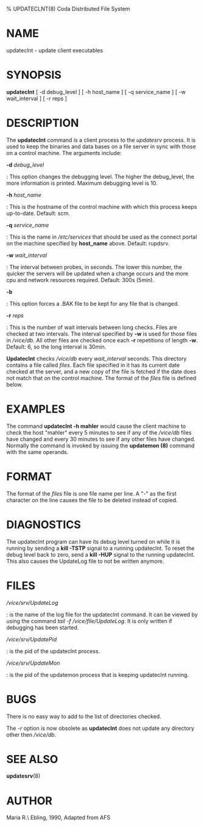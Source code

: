 % UPDATECLNT(8) Coda Distributed File System

NAME
====

updateclnt - update client executables

SYNOPSIS
========

**updateclnt** \[ -d debug\_level \] \[ -h host\_name \] \[ -q
service\_name \] \[ -w wait\_interval \] \[ -r reps \]

DESCRIPTION
===========

The **updateclnt** command is a client process to the *updatesrv*
process. It is used to keep the binaries and data bases on a file server
in sync with those on a control machine. The arguments include:

**-d** *debug_level*

:   This option changes the debugging level. The higher the debug\_level,
    the more information is printed. Maximum debugging level is 10.

**-h** *host_name*

:   This is the hostname of the control machine with which this process
    keeps up-to-date. Default: scm.

**-q** *service_name*

:   This is the name in */etc/services* that should be used as the connect
    portal on the machine specified by **host\_name** above. Default: rupdsrv.

**-w** *wait_interval*

:   The interval between probes, in seconds. The lower this number, the
    quicker the servers will be updated when a change occurs and the more
    cpu and network resources required. Default: 300s (5min).

**-b**

:   This option forces a .BAK file to be kept for any file that is changed.

**-r** *reps*

:   This is the number of wait intervals between long checks. Files are
    checked at two intervals. The interval specified by **-w** is used for
    those files in */vice/db*. All other files are checked once each **-r**
    repetitions of length **-w**. Default: 6, so the long interval is 30min.

**Updateclnt** checks */vice/db* every *wait\_interval* seconds. This
directory contains a file called *files*. Each file specified in it has
its current date checked at the server, and a new copy of the file is
fetched if the date does not match that on the control machine. The
format of the *files* file is defined below.

EXAMPLES
========

The command **updateclnt -h mahler** would cause the client machine to
check the host \"mahler\" every 5 minutes to see if any of the
*/vice/db* files have changed and every 30 minutes to see if any other
files have changed. Normally the command is invoked by issuing the
**updatemon (8)** command with the same operands.

FORMAT
======

The format of the *files* file is one file name per line. A \"-\" as the
first character on the line causes the file to be deleted instead of
copied.

DIAGNOSTICS
===========

The updateclnt program can have its debug level turned on while it is
running by sending a **kill -TSTP** signal to a running updateclnt. To
reset the debug level back to zero, send a **kill -HUP** signal to the
running updateclnt. This also causes the UpdateLog file to not be
written anymore.

FILES
=====

*/vice/srv/UpdateLog*

:   is the name of the log file for the updateclnt command. It can be viewed
    by using the command *tail -f /vice/file/UpdateLog*. It is only written
    if debugging has been started.

*/vice/srv/UpdatePid*

:   is the pid of the updateclnt process.

*/vice/srv/UpdateMon*

:   is the pid of the updatemon process that is keeping updateclnt running.

BUGS
====

There is no easy way to add to the list of directories checked.

The *-r* option is now obsolete as **updateclnt** does not update any
directory other then */vice/db*.

SEE ALSO
========

**updatesrv**(8)

AUTHOR
======

Maria R.\ Ebling, 1990, Adapted from AFS
